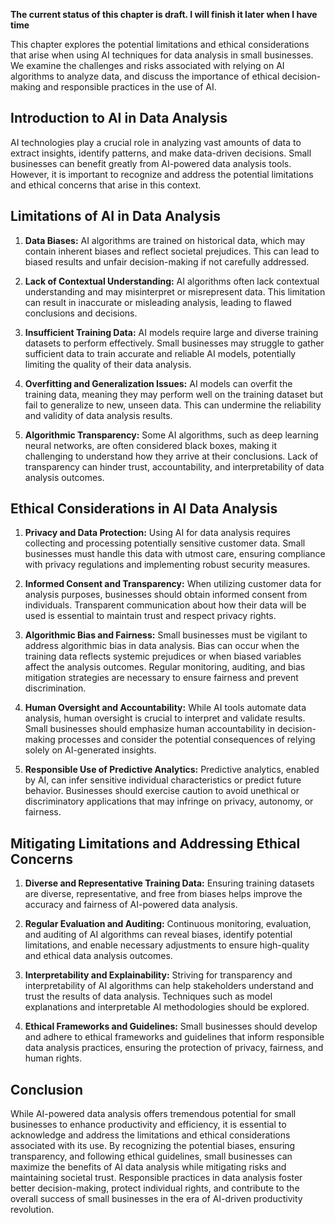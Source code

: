 **The current status of this chapter is draft. I will finish it later when I have time**

This chapter explores the potential limitations and ethical considerations that arise when using AI techniques for data analysis in small businesses. We examine the challenges and risks associated with relying on AI algorithms to analyze data, and discuss the importance of ethical decision-making and responsible practices in the use of AI.

Introduction to AI in Data Analysis
-----------------------------------

AI technologies play a crucial role in analyzing vast amounts of data to extract insights, identify patterns, and make data-driven decisions. Small businesses can benefit greatly from AI-powered data analysis tools. However, it is important to recognize and address the potential limitations and ethical concerns that arise in this context.

Limitations of AI in Data Analysis
----------------------------------

1. **Data Biases:** AI algorithms are trained on historical data, which may contain inherent biases and reflect societal prejudices. This can lead to biased results and unfair decision-making if not carefully addressed.

2. **Lack of Contextual Understanding:** AI algorithms often lack contextual understanding and may misinterpret or misrepresent data. This limitation can result in inaccurate or misleading analysis, leading to flawed conclusions and decisions.

3. **Insufficient Training Data:** AI models require large and diverse training datasets to perform effectively. Small businesses may struggle to gather sufficient data to train accurate and reliable AI models, potentially limiting the quality of their data analysis.

4. **Overfitting and Generalization Issues:** AI models can overfit the training data, meaning they may perform well on the training dataset but fail to generalize to new, unseen data. This can undermine the reliability and validity of data analysis results.

5. **Algorithmic Transparency:** Some AI algorithms, such as deep learning neural networks, are often considered black boxes, making it challenging to understand how they arrive at their conclusions. Lack of transparency can hinder trust, accountability, and interpretability of data analysis outcomes.

Ethical Considerations in AI Data Analysis
------------------------------------------

1. **Privacy and Data Protection:** Using AI for data analysis requires collecting and processing potentially sensitive customer data. Small businesses must handle this data with utmost care, ensuring compliance with privacy regulations and implementing robust security measures.

2. **Informed Consent and Transparency:** When utilizing customer data for analysis purposes, businesses should obtain informed consent from individuals. Transparent communication about how their data will be used is essential to maintain trust and respect privacy rights.

3. **Algorithmic Bias and Fairness:** Small businesses must be vigilant to address algorithmic bias in data analysis. Bias can occur when the training data reflects systemic prejudices or when biased variables affect the analysis outcomes. Regular monitoring, auditing, and bias mitigation strategies are necessary to ensure fairness and prevent discrimination.

4. **Human Oversight and Accountability:** While AI tools automate data analysis, human oversight is crucial to interpret and validate results. Small businesses should emphasize human accountability in decision-making processes and consider the potential consequences of relying solely on AI-generated insights.

5. **Responsible Use of Predictive Analytics:** Predictive analytics, enabled by AI, can infer sensitive individual characteristics or predict future behavior. Businesses should exercise caution to avoid unethical or discriminatory applications that may infringe on privacy, autonomy, or fairness.

Mitigating Limitations and Addressing Ethical Concerns
------------------------------------------------------

1. **Diverse and Representative Training Data:** Ensuring training datasets are diverse, representative, and free from biases helps improve the accuracy and fairness of AI-powered data analysis.

2. **Regular Evaluation and Auditing:** Continuous monitoring, evaluation, and auditing of AI algorithms can reveal biases, identify potential limitations, and enable necessary adjustments to ensure high-quality and ethical data analysis outcomes.

3. **Interpretability and Explainability:** Striving for transparency and interpretability of AI algorithms can help stakeholders understand and trust the results of data analysis. Techniques such as model explanations and interpretable AI methodologies should be explored.

4. **Ethical Frameworks and Guidelines:** Small businesses should develop and adhere to ethical frameworks and guidelines that inform responsible data analysis practices, ensuring the protection of privacy, fairness, and human rights.

Conclusion
----------

While AI-powered data analysis offers tremendous potential for small businesses to enhance productivity and efficiency, it is essential to acknowledge and address the limitations and ethical considerations associated with its use. By recognizing the potential biases, ensuring transparency, and following ethical guidelines, small businesses can maximize the benefits of AI data analysis while mitigating risks and maintaining societal trust. Responsible practices in data analysis foster better decision-making, protect individual rights, and contribute to the overall success of small businesses in the era of AI-driven productivity revolution.
